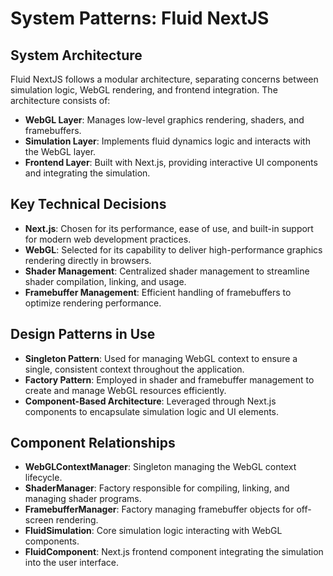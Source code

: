 # System Patterns: Fluid NextJS

## System Architecture
Fluid NextJS follows a modular architecture, separating concerns between simulation logic, WebGL rendering, and frontend integration. The architecture consists of:

- **WebGL Layer**: Manages low-level graphics rendering, shaders, and framebuffers.
- **Simulation Layer**: Implements fluid dynamics logic and interacts with the WebGL layer.
- **Frontend Layer**: Built with Next.js, providing interactive UI components and integrating the simulation.

## Key Technical Decisions
- **Next.js**: Chosen for its performance, ease of use, and built-in support for modern web development practices.
- **WebGL**: Selected for its capability to deliver high-performance graphics rendering directly in browsers.
- **Shader Management**: Centralized shader management to streamline shader compilation, linking, and usage.
- **Framebuffer Management**: Efficient handling of framebuffers to optimize rendering performance.

## Design Patterns in Use
- **Singleton Pattern**: Used for managing WebGL context to ensure a single, consistent context throughout the application.
- **Factory Pattern**: Employed in shader and framebuffer management to create and manage WebGL resources efficiently.
- **Component-Based Architecture**: Leveraged through Next.js components to encapsulate simulation logic and UI elements.

## Component Relationships
- **WebGLContextManager**: Singleton managing the WebGL context lifecycle.
- **ShaderManager**: Factory responsible for compiling, linking, and managing shader programs.
- **FramebufferManager**: Factory managing framebuffer objects for off-screen rendering.
- **FluidSimulation**: Core simulation logic interacting with WebGL components.
- **FluidComponent**: Next.js frontend component integrating the simulation into the user interface.
